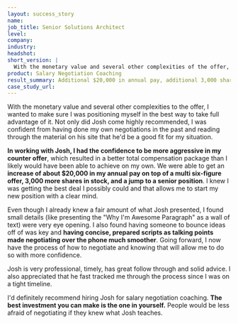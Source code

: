 ```yaml
---
layout: success_story
name: 
job_title: Senior Solutions Architect
level: 
company:
industry:
headshot:
short_version: |
  With the monetary value and several other complexities of the offer, I wanted to make sure I was positioning myself in the best way to take full advantage of it. In working with Josh, I had the confidence to be more aggressive in my counter offer. We were able to get **an increase of about $20,000 in my annual pay** on top of a multi six-figure offer, **3,000 more shares in stock**, and a **jump to a senior position**.
product: Salary Negotiation Coaching
result_summary: Additional $20,000 in annual pay, additional 3,000 shares, jump to a Senior position 
case_study_url:
---
```

With the monetary value and several other complexities to the offer, I wanted to make sure I was positioning myself in the best way to take full advantage of it. Not only did Josh come highly recommended, I was confident from having done my own negotiations in the past and reading through the material on his site that he'd be a good fit for my situation.

**In working with Josh, I had the confidence to be more aggressive in my counter offer**, which resulted in a better total compensation package than I likely would have been able to achieve on my own. We were able to get an **increase of about $20,000 in my annual pay on top of a multi six-figure offer, 3,000 more shares in stock, and a jump to a senior position**. I knew I was getting the best deal I possibly could and that allows me to start my new position with a clear mind.

Even though I already knew a fair amount of what Josh presented, I found small details (like presenting the "Why I'm Awesome Paragraph" as a wall of text) were very eye opening. I also found having someone to bounce ideas off of was key and **having concise, prepared scripts as talking points made negotiating over the phone much smoother**. Going forward, I now have the process of how to negotiate and knowing that will allow me to do so with more confidence.

Josh is very professional, timely, has great follow through and solid advice. I also appreciated that he fast tracked me through the process since I was on a tight timeline.

I'd definitely recommend hiring Josh for salary negotiation coaching. **The best investment you can make is the one in yourself.** People would be less afraid of negotiating if they knew what Josh teaches.